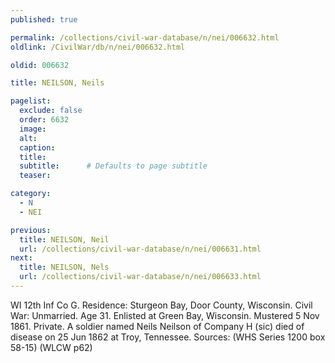 ```yaml
---
published: true

permalink: /collections/civil-war-database/n/nei/006632.html
oldlink: /CivilWar/db/n/nei/006632.html

oldid: 006632

title: NEILSON, Neils

pagelist:
  exclude: false
  order: 6632
  image: 
  alt:
  caption:
  title:
  subtitle:      # Defaults to page subtitle
  teaser:

category: 
  - N 
  - NEI

previous:
  title: NEILSON, Neil
  url: /collections/civil-war-database/n/nei/006631.html  
next:
  title: NEILSON, Nels
  url: /collections/civil-war-database/n/nei/006633.html   
---
```

WI 12th Inf Co G. Residence: Sturgeon Bay, Door County, Wisconsin. Civil War: Unmarried. Age 31. Enlisted at Green Bay, Wisconsin. Mustered 5 Nov 1861. Private. A soldier named Neils Neilson of Company H (sic) died of disease on 25 Jun 1862 at Troy, Tennessee. Sources: (WHS Series 1200 box 58-15) (WLCW p62)